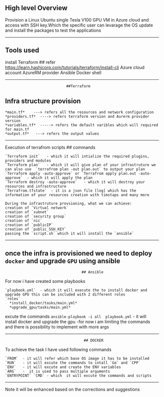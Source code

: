 ## High level Overview
 Provision a Linux Ubuntu single Tesla V100 GPU VM in Azure cloud and access with SSH key.Which the specific user can levarage the OS update and install the packages to test the applications 
***********************************************************************************************************
## Tools used
install Terraform       ## refer https://learn.hashicorp.com/tutorials/terraform/install-cli
Azure cloud account
AzureRM provider
Ansible
Docker
shell
***********************************************************************************************************
                                ##Terraform
## Infra structure provision
```
*main.tf*    ---> refers all the resources and network configuration
*providers.tf*  ----> refers terraform version and Aurerm provider version
*variables.tf*  -----> refers the default varibles which will required for main.tf 
*output.tf*   ---> refers the output values 
```
***********************************************************************************************************
Execution of terrafrom scripts
                                    ## commands
 ```                                   
`Terraform init`   - which it will intialize the required plugins, providers and modules
`Terraform plan`   - which it will give plan of your infrastruture we can also use  `terrafrom plan -out plan.out` to output your plan
`Terraform apply -auto-approve` or `Terrafrom apply plan.out -auto-approve`  - which it will apply the plan 
`Terraform destroy -auto-approve`   - which it will destroy your resources and infrastructure
`Terrafrom.tfstate`  - it is a json file [log] which has the information of your resources creation with timstaps and many more

 During the infrastruture provsioning, what we can achieve:
 creation of `Virtual network`
 creation of `subnet`
 creation of `security group`
 creation of `nic`
 creation of `publicIP`
 creation of `public_SSH_KEY`
 passing the `script.sh` which it will install the `ansible` 
```
***********************************************************************************************************

## once the infra is provisioned we need to deploy `docker` and upgrade `GPU` using ansible
                                       ## Ansible
For now i have created some playbooks
```
`playbook.yml`  - which it will execute the to install docker and upgrade GPU this can be included with 2 different roles
`roles`
  *install_docker/tasks/main.yml*
  *upgrade_gpu/tasks/main.yml*
 ``` 
 excute the commands 
 `ansible-playbook -i all  playbook.yml`  - it will install docker and upgrade the gpu
    -for now i am limiting the commands and there is possibility to implement with more args
  ***********************************************************************************************************
  
                                        ## DOCKER
 To achieve the task
I have used following commands 
```
`FROM`  - it will refer which base OS image it has to be installed
`RUN`   - it will excute the commands to intall `Go` and `CPP`
`ENV`   - it will excute and create the ENV variables
`ARG`   -  it is used to pass multiple arguments
`ENTRYPOINT` `CMD` - which  it will excute the commands and scripts
```
******************************************************************************************************************

Note it will be enhanced based on the corrections and suggestions
